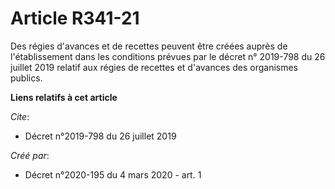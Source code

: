 # Article R341-21

Des régies d'avances et de recettes peuvent être créées auprès de l'établissement dans les conditions prévues par le décret
n° 2019-798 du 26 juillet 2019 relatif aux régies de recettes et d'avances des organismes publics.

**Liens relatifs à cet article**

_Cite_:

  - Décret n°2019-798 du 26 juillet 2019

_Créé par_:

  - Décret n°2020-195 du 4 mars 2020 - art. 1
